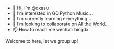 - 👋 Hi, I’m @dxasu
- 👀 I’m interested in GO Python Music...
- 🌱 I’m currently learning erverything...
- 💞️ I’m looking to collaborate on All the World...
- 📫 How to reach me wechat: bingdx

<!---
dxasu/dxasu is a ✨ special ✨ repository because its `README.md` (this file) appears on your GitHub profile.
You can click the Preview link to take a look at your changes.
--->
Welcome to here, let we group up!
